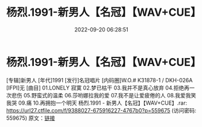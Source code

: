 ﻿---
title: 杨烈.1991-新男人【名冠】【WAV+CUE】
date: 2022-09-20 06:28:51
categories: WAV车载音乐、镜像
tags: 华语中文
---
# 杨烈.1991-新男人【名冠】【WAV+CUE】

[专辑]新男人
[年代]1991
[发行]名冠唱片
[内码圈]W.O.# K31878-1 / DKH-026A
[IFPI]无
[曲目]
01.LONELY 寂寞
02.梦已枯干
03.我并不是真心放弃
04.拒绝再一次悲伤
05.野蛮式的温柔
06.莎哟娜拉我的爱
07.我不是让爱疲倦的人
08.我爱我笑我哭
09.痛
10.再拥抱一个明天
杨烈.1991 - 新男人【名冠】【WAV+CUE】.rar: https://url27.ctfile.com/f/9388027-675916227-4767b0?p=559675
(访问密码: 559675)
原文：[链接](https://blog.sina.com.cn/s/blog_1647c7e7601030zhx.html)
